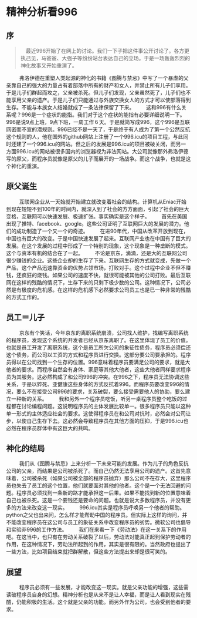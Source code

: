 # 精神分析看996 #

## 序 ##

>　最近996开始了在网上的讨论。我们一下子把这件事公开讨论了。各方更执己见，马爸爸、大强子等纷纷站台表达自己的立场。于是一场轰轰烈烈的神化故事又开始重演了。

&nbsp;
　　弗洛伊德在重塑人类起源的神化的书籍《图腾与禁忌》中写了一个暴虐的父亲靠自己的强大的力量占有着部落中所有的财产和女人，并禁止所有儿子们享用。于是儿子们群起而攻之，父亲被杀死。但儿子们发现，父亲虽然死了，儿子们也不能享用父亲的遗产。于是儿子们只能通过与外族交换女人的方式才可以使部落得到生存。不能与本族女人结婚就成了一条法律保留了下来。
　　这和996有什么关系呢？996是一个症状的能指。我们对于这个症状的能指有必要详细说明一下。996是说9点上班，9点下班，一周工作６天。于是就简写成996，这个996是互联网密而不宣的潜规则。996已经不是一天了，于是终于有人成为了第一个公然反抗这个规则的人，他在国外的github网站上注册了一个996.icu的项目工程，与此同时还建了一个996.icu的网站。但之后的发展是996.icu的项目被破关闭，而另一方面996.icu的网站被很多国内的浏览器视为非法网站。大公司就像那外弗洛伊德写的原父，而程序员就像是原父的儿子而展开的一场战争。而这个战争，也就是这个神化的重演。

## 原父诞生 ##

&nbsp;
　　互联网企业从一天始就开始建立就改变着社会的结构。计算机从Eniac开始到现在短短不到100年的时间内，就深入到了社会的方方面面，引起了社会的巨大变格，互联网可以快速发展、极速扩张。事实确实是这个样子。
　　首先在美国出现了推特、facebook、google。这些公司证明了互联网巨大的发展的潜力。他们的成功制造了一个又一个的奇迹。
　　在进90年代，中国从改革开放到现在，中国也有巨大的改变。于是中国快速发展了起来。互联网产业也在中国有了巨大的发展。在这个发展的过程中形成了一个特别的现象，这个现象是一种垄断的模式。这个与资本有机的结合在了一起。
　　不论是京东，滴滴，还是大的互联网公司很少赚钱的企业。这些企业却的生存了下来。互联网生存的方式就变成，先做一个产品，这个产品迅速靠资金的优势占领市场，打败对手。这个过程中企业不但不赚钱，还疯狂的烧钱。如果公司的速度不快，就很可能被其他的公司打败。最后互联网在这样的残酷的情况下，生存下来的只剩下极少数的公司。这种情况下，公司必然是有极度的危机感。在这样的危机感下必然要求公司员工也是已一种非常的残酷的方式工作的。

## 员工＝儿子 ##

&nbsp;
　　京东有个笑话，今年京东的离职系统崩溃，公司找人维护，找编写离职系统的程序员，发现这个系统的开发者已经从京东离职了。在这里体现了员工的价值。也就是员工开发了离职系统，这个是员工所欠公司的象征性债务，程序员必须偿还这个债务，而公司以工资的方式和程序员进行交换。这部分要公司要承担的。程序员得以在公司找到一个生存的位置。996意味着程序员要满足公司的要求，就是大他者的要求。而程序自然会有身体、家庭等其他大他者，这些大他者同样要求程序员为其服务。这必然构成了和公司996的冲突。在996之下，程序员无法协调这些关系，于是以猝死、亚健康这些身体的方式反抗着996。而程序员要改变996的情况，要么不在接受公司996的要求，关系破裂，要么接受需要他人的协助，要么建立一种新的关系。
　　我和另外一个程序员吃饭，听另一桌程序员整个吃饭的过程都在讨论编程问题。这说明程序员的主体发展比较单一。很多程序员只能以这种单一形式的主体适应社会的要求。这使得程序员在和公司对抗时，必然会对公司让步，以使自己生存下去。这必然会导致程序员在其他方面的压抑，于是996.icu也必然在程序员群体中有这巨大的共鸣。

## 神化的结局 ##

&nbsp;
　　我们从《图腾与禁忌》上来分析一下未来可能的发展。作为儿子的角色反抗公司的父亲，而结果是公司被杀死了。而自己仍然无法享用公司的遗产。这首先意味着，公司被杀死（如果公司被全部的程序员抛弃）那么公司不在存大，这里程序员也失去了员工的这个位置，他们就要面对其他的他者。这个是一个无法回避的问题。程序员必须找到一条新的路才能承担这一后果。如果不能找到新的位置意味着自己也被杀死。这是一个要钱还是要命的问题。也就是说大多数程序员，并没有更多的方法来改变这一现实。
　　996.icu其实是程序员呼唤另一个他者的帮助。python之父也出来问，怎么样才能帮助中国的程序员。但实际上这样的询问，并不能改变程序员在这公司与员工的象征关系中改变程序员的劣势。微软公司也倡导和实验非996的工作方法。
　　我们在来看一下《劳动法》在这一关系下的作用吧。在这当中，也只有在劳动关系破裂了以后，劳动法对能真正起到保护劳动者的作用，在这种情况下，劳动法所起到的作用，其实是很有限的。当然政府也提出了一些方法，比如项目结束就把群解散，但这些方法提出来却是很可笑的。

## 展望 ##

&nbsp;
　　程序员必须有一些发展，才能改变这一现实。就是父亲功能的增强，这些需读破程序员自身的幻想。精神分析也是从来不是让人幸福，而是让人看到现实在残酷，仍能积极的生活。这个就是父亲的功能。而另外作为公司，也会受到他者的要求。